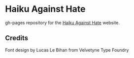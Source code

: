 # Haiku Against Hate

gh-pages repository for the [Haiku Against Hate](https://qurbat.github.io/hxh) website.

## Credits
Font design by Lucas Le Bihan from Velvetyne Type Foundry
